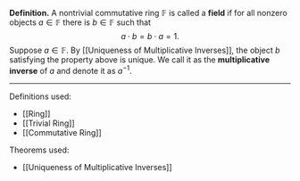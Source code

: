 **Definition.** A nontrivial commutative ring $\mathbb{F}$ is called a **field** if for all nonzero objects $a\in \mathbb{F}$ there is $b\in \mathbb{F}$ such that $$a\cdot b=b\cdot a=1.$$
Suppose $a\in \mathbb{F}$. By [[Uniqueness of Multiplicative Inverses]], the object $b$ satisfying the property above is unique. We call it as the **multiplicative inverse** of $a$ and denote it as $a^{-1}$.
***
Definitions used:
- [[Ring]]
- [[Trivial Ring]]
- [[Commutative Ring]]

Theorems used:
- [[Uniqueness of Multiplicative Inverses]]